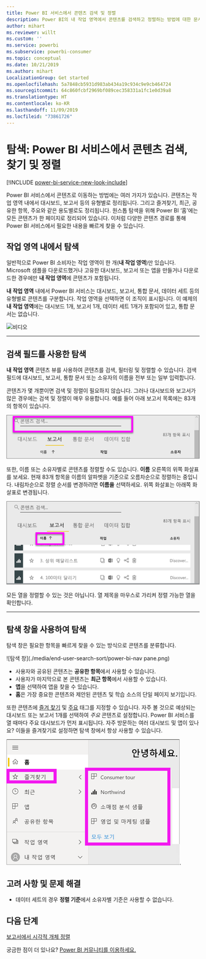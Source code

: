 ```yaml
---
title: Power BI 서비스에서 콘텐츠 검색 및 정렬
description: Power BI의 내 작업 영역에서 콘텐츠를 검색하고 정렬하는 방법에 대한 문서
author: mihart
ms.reviewer: willt
ms.custom: ''
ms.service: powerbi
ms.subservice: powerbi-consumer
ms.topic: conceptual
ms.date: 10/21/2019
ms.author: mihart
LocalizationGroup: Get started
ms.openlocfilehash: 5a7848cb5931d983ab434a19c934c9e9cb464724
ms.sourcegitcommit: 64c860fcbf2969bf089cec358331a1fc1e0d39a8
ms.translationtype: HT
ms.contentlocale: ko-KR
ms.lasthandoff: 11/09/2019
ms.locfileid: "73861726"
---
```

# <a name="navigation-searching-finding-and-sorting-content-in-power-bi-service"></a>탐색: Power BI 서비스에서 콘텐츠 검색, 찾기 및 정렬

[!INCLUDE [power-bi-service-new-look-include](../includes/power-bi-service-new-look-include.md)]

Power BI 서비스에서 콘텐츠로 이동하는 방법에는 여러 가지가 있습니다. 콘텐츠는 작업 영역 내에서 대시보드, 보고서 등의 유형별로 정리됩니다.  그리고 즐겨찾기, 최근, 공유한 항목, 주요와 같은 용도별로도 정리됩니다. 원스톱 탐색을 위해 Power BI ‘홈’에는 모든 콘텐츠가 한 페이지로 정리되어 있습니다.  이처럼 다양한 콘텐츠 경로를 통해 Power BI 서비스에서 필요한 내용을 빠르게 찾을 수 있습니다.  

## <a name="navigation-within-workspaces"></a>작업 영역 내에서 탐색

일반적으로 Power BI 소비자는 작업 영역이  한 개(**내 작업 영역**)만 있습니다. Microsoft 샘플을 다운로드했거나 고유한 대시보드, 보고서 또는 앱을 만들거나 다운로드한 경우에만 **내 작업 영역**에 콘텐츠가 포함됩니다.  

**내 작업 영역** 내에서 Power BI 서비스는 대시보드, 보고서, 통합 문서, 데이터 세트 등의 유형별로 콘텐츠를 구분합니다. 작업 영역을 선택하면 이 조직이 표시됩니다. 이 예제의 **내 작업 영역**에는 대시보드 1개, 보고서 1개, 데이터 세트 1개가 포함되어 있고, 통합 문서는 없습니다.

![비디오](./media/end-user-search-sort/myworkspace/myworkspace.gif)

________________________________________
## <a name="navigation-using-the-search-field"></a>검색 필드를 사용한 탐색
**내 작업 영역** 콘텐츠 뷰를 사용하여 콘텐츠를 검색, 필터링 및 정렬할 수 있습니다. 검색 필드에 대시보드, 보고서, 통합 문서 또는 소유자의 이름을 전부 또는 일부 입력합니다.  

콘텐츠가 몇 개뿐이면 검색 및 정렬이 필요하지 않습니다.  그러나 대시보드와 보고서가 많은 경우에는 검색 및 정렬이 매우 유용합니다. 예를 들어 아래 보고서 목록에는 83개의 항목이 있습니다. 

![보고서 검색](./media/end-user-experience/power-bi-search.png)

또한, 이름 또는 소유자별로 콘텐츠를 정렬할 수도 있습니다. **이름** 오른쪽의 위쪽 화살표를 보세요. 현재 83개 항목을 이름의 알파벳을 기준으로 오름차순으로 정렬하는 중입니다. 내림차순으로 정렬 순서를 변경하려면 **이름을** 선택하세요. 위쪽 화살표는 아래쪽 화살표로 변경됩니다.

![내용 정렬](./media/end-user-experience/power-bi-sort-new.png)

모든 열을 정렬할 수 있는 것은 아닙니다. 열 제목을 마우스로 가리켜 정렬 가능한 열을 확인합니다.

___________________________________________________________________
## <a name="navigation-using-the-nav-pane"></a>탐색 창을 사용하여 탐색
탐색 창은 필요한 항목을 빠르게 찾을 수 있는 방식으로 콘텐츠를 분류합니다.  

![탐색 창](./media/end-user-search-sort/power-bi-nav pane.png)


- 사용자와 공유된 콘텐츠는 **공유한 항목**에서 사용할 수 있습니다.
- 사용자가 마지막으로 본 콘텐츠는 **최근 항목**에서 사용할 수 있습니다. 
- **앱**을 선택하여 앱을 찾을 수 있습니다.
- **홈**은 가장 중요한 콘텐츠와 제안된 콘텐츠 및 학습 소스의 단일 페이지 보기입니다.

또한 콘텐츠에 [즐겨 찾기](end-user-favorite.md) 및 [주요](end-user-featured.md) 태그를 지정할 수 있습니다. 자주 볼 것으로 예상되는 대시보드 또는 보고서 1개를 선택하여 *주요* 콘텐츠로 설정합니다. Power BI 서비스를 열 때마다 주요 대시보드가 먼저 표시됩니다. 자주 방문하는 여러 대시보드 및 앱이 있나요? 이들을 즐겨찾기로 설정하면 탐색 창에서 항상 사용할 수 있습니다.

![즐겨찾기 플라이아웃](./media/end-user-search-sort/power-bi-favorite.png).



## <a name="considerations-and-troubleshooting"></a>고려 사항 및 문제 해결
* 데이터 세트의 경우 **정렬 기준**에서 소유자별 기준은 사용할 수 없습니다.

## <a name="next-steps"></a>다음 단계
[보고서에서 시각적 개체 정렬](end-user-change-sort.md)

궁금한 점이 더 있나요? [Power BI 커뮤니티를 이용하세요.](https://community.powerbi.com/)
